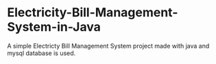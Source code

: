 # Electricity-Bill-Management-System-in-Java
A simple Electricty Bill Management System project made with java and mysql database is used.
